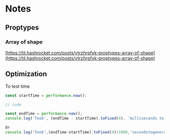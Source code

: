 # Notes

## Proptypes

### Array of shape
[https://til.hashrocket.com/posts/ytrzhrpfxk-proptypes-array-of-shape](https://til.hashrocket.com/posts/ytrzhrpfxk-proptypes-array-of-shape)

## Optimization

To test time

```javascript
const startTime = performance.now();

// code 

const endTime = performance.now();
console.log('Took', (endTime - startTime).toFixed(4), 'milliseconds to generate');

Or 
console.log('Took',(endTime-startTime).toFixed(4)/1000,'secondstogenerate');
```

